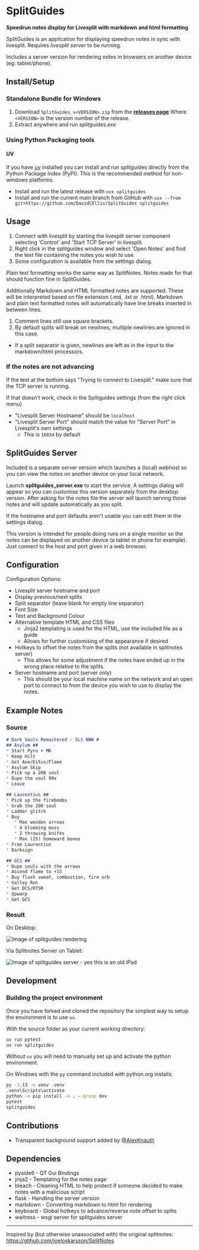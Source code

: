 # SplitGuides #

**Speedrun notes display for Livesplit with markdown and html formatting**

SplitGuides is an application for displaying speedrun notes in sync with livesplit.
Requires *livesplit server* to be running.

Includes a server version for rendering notes in browsers on another device
(eg: tablet/phone).

## Install/Setup ##

### Standalone Bundle for Windows ###

1. Download `SplitGuides_v<VERSION>.zip` from the
   [**releases page**](https://github.com/DavidCEllis/SplitGuides/releases)
   Where `<VERSION>` is the version number of the release.
2. Extract anywhere and run *splitguides.exe*

### Using Python Packaging tools ###

#### UV ####

If you have [uv](https://docs.astral.sh/uv/) installed you can install and run splitguides
directly from the Python Package Index (PyPI). This is the recommended method for non-windows
platforms.

* Install and run the latest release with `uvx splitguides`
* Install and run the current main branch from GitHub with
  `uvx --from git+https://github.com/DavidCEllis/SplitGuides splitguides`

## Usage ##

1. Connect with livesplit by starting the livesplit server component selecting
   'Control' and 'Start TCP Server' in livesplit.
2. Right click in the splitguides window and select 'Open Notes' and find the text file
   containing the notes you wish to use.
3. Some configuration is available from the settings dialog.

Plain text formatting works the same way as SplitNotes.
Notes made for that should function fine in SplitGuides.

Additionally Markdown and HTML formatted notes are supported.
These will be interpreted based on file extension (.md, .txt or .html).
Markdown and plain text formatted notes will automatically have line breaks
inserted in between lines.

1. Comment lines still use square brackets.
2. By default splits will break on newlines, multiple newlines are ignored in this case.
  * If a split separator is given, newlines are left as in the input to the
    markdown/html processors.

### If the notes are not advancing ###

If the text at the bottom says "Trying to connect to Livesplit." make sure that the TCP server
is running.

If that doesn't work, check in the Splitguides settings (from the right click menu)
* "Livesplit Server Hostname" should be `localhost`
* "Livesplit Server Port" should match the value for "Server Port" in Livesplit's own settings
  * This is `16834` by default

## SplitGuides Server ##

Included is a separate server version which launches a (local) webhost so you can view
the notes on another device on your local network.

Launch **splitguides_server.exe** to start the service. A settings dialog will appear
so you can customise this version separately from the desktop version. After asking
for the notes file the server will launch serving those notes and will update
automatically as you split.

If the hostname and port defaults aren't usable you can edit them
in the settings dialog.

This version is intended for people doing runs on a single monitor so the notes can be
displayed on another device (a tablet or phone for example). Just connect to the host
and port given in a web browser.

## Configuration ##

Configuration Options:

* Livesplit server hostname and port
* Display previous/next splits
* Split separator (leave blank for empty line separator)
* Font Size
* Text and Background Colour
* Alternative template HTML and CSS files
   * Jinja2 templating is used for the HTML, use the included file as a guide
   * Allows for further customising of the appearance if desired
* Hotkeys to offset the notes from the splits (not available in splitnotes server)
   * This allows for some adjustment if the notes have ended up in the wrong place
     relative to the splits.
* Server hostname and port (server only)
   * This should be your local machine name on the network and an open port to
     connect to from the device you wish to use to display the notes.

## Example Notes ##

### Source ###

```markdown
# Dark Souls Remastered - SL1 NWW #
## Asylum ##
* Start Pyro + MK
* Keep Hilt
* Get Axe/Estus/Flame
* Asylum Skip
* Pick up a 200 soul
* Dupe the soul 99x
* Leave

## Laurentius ##
* Pick up the firebombs
* Grab the 200 soul
* Ladder glitch
* Buy
   * Max wooden arrows
   * 4 blooming moss
   * 2 throwing knifes
   * Max (25) homeward bones
* Free Laurentius
* Darksign

## GCS ##
* Dupe souls with the arrows
* Ascend flame to +15
* Buy flash sweat, combustion, fire orb
* Valley Run
* Get DCS/RTSR
* Upwarp
* Get GCS
```

### Result ###

On Desktop:

![Image of splitguides rendering](images/splits_example.png)

Via Splitnotes Server on Tablet:

![Image of splitguides server - yes this is an old iPad](images/splitguides_server_example.jpg)

## Development ##

### Building the project environment ###

Once you have forked and cloned the repository the simplest way to setup the environment is to use
`uv`.

With the source folder as your current working directory:

```cmd
uv run pytest
uv run splitguides
```

Without `uv` you will need to manually set up and activate the python environment.

On Windows with the `py` command included with python.org installs:

```cmd
py -3.13 -m venv .venv
.venv\Scripts\activate
python -m pip install -e . --group dev
pytest
splitguides
```

## Contributions ##

* Transparent background support added by [@AlexKnauth](https://github.com/AlexKnauth)

## Dependencies ##
* pyside6 - QT Gui Bindings
* jinja2 - Templating for the notes page
* bleach - Cleaning HTML to help protect if someone decided to make notes with a malicious script
* flask - Handling the server version
* markdown - Converting markdown to html for rendering
* keyboard - Global hotkeys to advance/reverse note offset to splits
* waitress - wsgi server for splitguides server

---

Inspired by (but otherwise unassociated with) the original splitnotes:
https://github.com/joeloskarsson/SplitNotes
